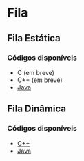 # Fila

## Fila Estática

### Códigos disponíveis

- C (em breve)
- C++ (em breve)
- [Java](./estatica/Fila.java)

## Fila Dinâmica

### Códigos disponíveis

- [C++](./dinamica/FilaDinamica.cpp)
- [Java](./dinamica/FilaDinamica_java)
